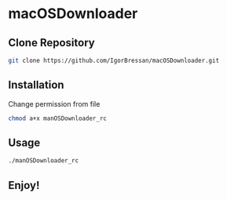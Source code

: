 # macOSDownloader

## Clone Repository

```bash
git clone https://github.com/IgorBressan/macOSDownloader.git
```
## Installation

Change permission from file

```bash
chmod a+x manOSDownloader_rc
```

## Usage

```bash
./manOSDownloader_rc
```

## Enjoy!
